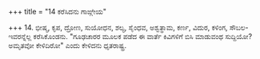 +++
title = "14 ಕರೆಸಿದನು ಗಾಙ್ಗೇಯ"

+++
14. ಭೀಷ್ಮ, ಕೃಪ, ದ್ರೋಣ, ಸುಯೋಧನ, ಶಲ್ಯ, ಸೈಂಧವ, ಅಶ್ವತ್ಥಾಮ, ಕರ್ಣ, ವಿದುರ, ಕಳಿಂಗ, ಸೌಬಲ-ಇವರನ್ನೆಲ್ಲ ಕರೆಸಿಕೊಂಡನು. "ಗೂಢಚಾರರ ಮೂಲಕ ಪಡೆದ ಈ ವಾರ್ತೆ  ಕಿವಿಗಳಿಗೆ ಬಿಸಿ ಮಾಡುವಂಥ ಸುದ್ದಿಯೋ? ಅಮೃತವೋ ಕೇಳಿದಿರೋ" ಎಂದು ಕೇಳಿದನು ಧೃತರಾಷ್ಟ್ರ.